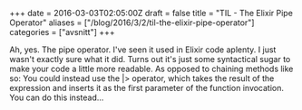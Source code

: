 +++
date = 2016-03-03T02:05:00Z
draft = false
title = "TIL - The Elixir Pipe Operator"
aliases = ["/blog/2016/3/2/til-the-elixir-pipe-operator"]
categories = ["avsnitt"]
+++

Ah, yes. The pipe operator.
I've seen it used in Elixir code aplenty. I just wasn't exactly sure what it did.
Turns out it's just some syntactical sugar to make your code a little more readable. As opposed to chaining methods like so:
You could instead use the |&gt; operator, which takes the result of the expression and inserts it as the first parameter of the function invocation.
You can do this instead...
 

